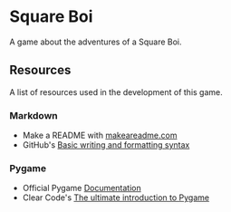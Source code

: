 # Square Boi
A game about the adventures of a Square Boi.

## Resources
A list of resources used in the development of this game.

### Markdown
- Make a README with [makeareadme.com](https://www.makeareadme.com/)
- GitHub's [Basic writing and formatting syntax](https://docs.github.com/en/get-started/writing-on-github/getting-started-with-writing-and-formatting-on-github/basic-writing-and-formatting-syntax)

### Pygame
- Official Pygame [Documentation](https://www.pygame.org/docs/)
- Clear Code's [The ultimate introduction to Pygame](https://www.youtube.com/watch?v=AY9MnQ4x3zk&t=3576s)